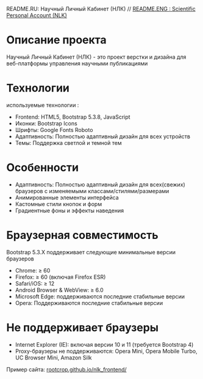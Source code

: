 README.RU: Научный Личный Кабинет (НЛК)  //  [README.ENG : Scientific Personal Account (NLK)](https://github.com/rootcrop/nlk_frontend/blob/main/readme_eng.md)

# Описание проекта
Научный Личный Кабинет (НЛК) - это проект верстки и дизайна для веб-платформы управления научными публикациями

# Технологии
используемые технологии :
+ Frontend: HTML5, Bootstrap 5.3.8, JavaScript
+ Иконки: Bootstrap Icons
+ Шрифты: Google Fonts Roboto
+ Адаптивность: Полностью адаптивный дизайн для всех устройств
+ Темы: Поддержка светлой и темной тем

# Особенности
+ Адаптивность: Полностью адаптивный дизайн для всех(свежих) браузеров с изменяемыми классами/стилями/размерами
+ Анимированные элементы интерфейса
+ Кастомные стили кнопок и форм
+ Градиентные фоны и эффекты наведения

# Браузерная совместимость
Bootstrap 5.3.X поддерживает следующие минимальные версии браузеров
+ Chrome: ≥ 60
+ Firefox: ≥ 60 (включая Firefox ESR)
+ Safari/iOS: ≥ 12
+ Android Browser & WebView: ≥ 6.0
+ Microsoft Edge: поддерживаются последние стабильные версии
+ Opera: Поддерживаются последние стабильные версии

# Не поддерживает браузеры
- Internet Explorer (IE): включая версии 10 и 11 (требуется Bootstrap 4)
- Proxy-браузеры не поддерживаются: Opera Mini, Opera Mobile Turbo, UC Browser Mini, Amazon Silk

Пример сайта: [rootcrop.github.io/nlk_frontend/](https://rootcrop.github.io/nlk_frontend/)
